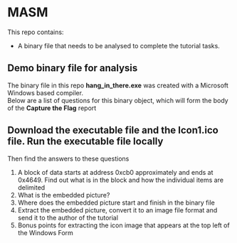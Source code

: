 # MASM
This repo contains:
* A binary file that needs to be analysed to complete the tutorial tasks.

## Demo binary file for analysis
The binary file in this repo **hang_in_there.exe** was created with a Microsoft Windows based compiler. <br>
Below are a list of questions for this binary object, which will form the body of the **Capture the Flag** report

## Download the executable file and the Icon1.ico file. Run the executable file locally
Then find the answers to these questions
1. A block of data starts at address 0xcb0 approximately and ends at 0x4649. Find out what is in the block and how the individual items are delimited
1. What is the embedded picture?    
1. Where does the embedded picture start and finish in the binary file
1. Extract the embedded picture, convert it to an image file format and send it to the author of the tutorial
1. Bonus points for extracting the icon image that appears at the top left of the Windows Form
